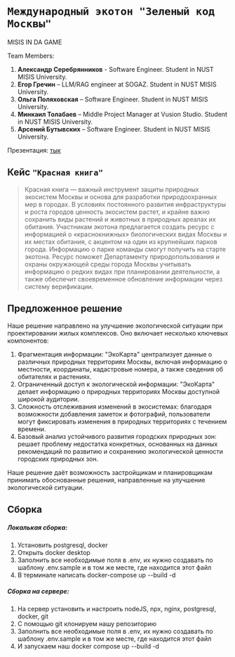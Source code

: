 # `Международный экотон "Зеленый код Москвы"`

MISIS IN DA GAME

Team Members:

1. **Александр Серебрянников** - Software Engineer. Student in NUST MISIS University.
2. **Егор Гречин** – LLM/RAG engineer at SOGAZ. Student in NUST MISIS University.
3. **Ольга Поляховская** – Software Engineer. Student in NUST MISIS University.
4. **Минкаил Толабаев** – Middle Project Manager at Vusion Studio. Student in NUST MISIS University.
5. **Арсений Бутывских** – Software Engineer. Student in NUST MISIS University.

Презентация: [тык](https://www.figma.com/slides/y7vGMkoCn49KdaLxGRTFOM/%D0%AD%D0%9A%D0%9E%D0%A2%D0%9E%D0%9D---%D0%BF%D1%80%D0%B5%D0%B7%D0%B5%D0%BD%D1%82%D0%B0%D1%86%D0%B8%D1%8F?node-id=1-25&t=9ZRd1wuxxYcjFUfT-1)

## Кейс `"Красная книга"`

> Красная книга — важный инструмент защиты природных экосистем Москвы и основа для разработки природоохранных мер в городах.
> В условиях постоянного развития инфраструктуры и роста городов ценность экосистем растет, и крайне важно сохранить виды растений и животных в природных ареалах их обитания.
> Участникам экотона предлагается создать ресурс с информацией о «краснокнижных» биологических видах Москвы и их местах обитания, с акцентом на один из крупнейших парков города. Информацию о парке команды смогут получить на старте экотона.
> Ресурс поможет Департаменту природопользования и охраны окружающей среды города Москвы учитывать информацию о редких видах при планировании деятельности, а также обеспечит своевременное обновление информации через систему верификации.

## Предложенное решение

Наше решение направлено на улучшение экологической ситуации при проектировании жилых комплексов. Оно включает несколько ключевых компонентов:

1. Фрагментация информации: "ЭкоКарта" централизует данные о различных природных территориях Москвы, включая информацию о местности, координаты, кадастровые номера, а также сведения об обитателях и растениях.
2. Ограниченный доступ к экологической информации: "ЭкоКарта" делает информацию о природных территориях Москвы доступной широкой аудитории.
3. Сложность отслеживания изменений в экосистемах: благодаря возможности добавления заметок и фотографий, пользователи могут фиксировать изменения в природных территориях с течением времени.
4. Базовый анализ устойчивого развития городских природных зон: решает проблему недостатка конкретных, основанных на данных рекомендаций по развитию и сохранению экологической ценности городских природных зон.

Наше решение даёт возможность застройщикам и планировщикам принимать обоснованные решения, направленные на улучшение экологической ситуации.

## Сборка

##### Локалькая сборка:

1. Установить postgresql, docker
2. Открыть docker desktop
3. Заполнить все необходимые поля в .env, их нужно создавать по шаблону .env.sample и в том же месте, где находится этот файл
4. В терминале написать docker-compose up --build -d

##### Сборка на сервере:

1. На сервер установить и настроить nodeJS, npx, nginx, postgresql, docker, git
2. С помощью git клонируем нашу репозиторию
3. Заполнить все необходимые поля в .env, их нужно создавать по шаблону .env.sample и в том же месте, где находится этот файл
4. И запускаем наш docker compose up --build -d
